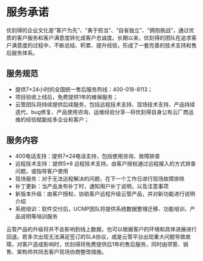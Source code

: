 # 服务承诺
优刻得的企业文化是“客户为先”、“勇于担当”、“自省独立”、“拥抱挑战”，通过优质的客户服务和客户满意度转化成客户忠诚度。长期以来，优刻得的团队在追求客户满意度的过程中，不断总结、积累、提升经验，形成了一套完善的技术支持和售后服务体系。
## 服务规范
- 提供7*24小时的全国统一售后服务热线：400-018-8113；
- 项目验收上线后，免费提供1年的维保服务；
- 云管团队将持续提供后续服务，包括远程技术支持、现场技术支持、产品持续迭代、bug修复、产品使用咨询、运维经验分享--将优刻得自身公有云厂商运维的经验赋能给多企业和客户；
## 服务内容
- 400电话支持：提供7*24电话支持，包括使用咨询、故障排查
- 远程技术支持：提供5*8 远程技术支持。由客户授权通过远程接入的方式排查问题，或指导客户使用
- 现场服务：对于无法远程解决的问题，在下一个工作日进行现场故障排除
- 补丁更新：当产品发布补丁时，通知用户补丁说明，以及注意事项
- 新版本升级：由客户授权，协助客户远程升级云管产品，并对新功能进行说明介绍
- 系统培训：软件交付后，UCMP团队将提供系统数据整理迁移、功能培训、产品说明等培训服务

云管产品的升级将并不会影响到线上数据，也可以根据客户的环境和具体进展进行回退。若多次出现无法满足签订的SLA协议，或是云管平台出现重大问题导致故障，对客户造成影响时，优刻得将免费提供后1年的售后服务，同时由项管、销售、架构师共同去客户现场协商整改措施。

